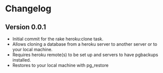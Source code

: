 # Changelog

## Version 0.0.1

* Initial commit for the rake heroku:clone task.
* Allows cloning a database from a heroku server to another server or to your local machine.
* Requires heroku remote(s) to be set up and servers to have pgbackups installed.
* Restores to your local machine with pg_restore

